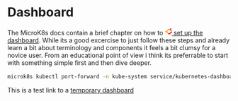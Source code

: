 # Dashboard

The MicroK8s docs contain a brief chapter on how to [![](../images/ico/color/ubuntu_16.png) set up the dashboard](https://microk8s.io/docs/addon-dashboard). 
While its a good excercise to just follow these steps and already learn a bit about terminology and components it feels a bit clumsy for a novice user.
From an educational point of view i think its preferrable to start with something simple first and then dive deeper.

```bash
microk8s kubectl port-forward -n kube-system service/kubernetes-dashboard 10443:443 --address 0.0.0.0
``` 

This is a test link to a [temporary dashboard](https://dashboard.oops.de)